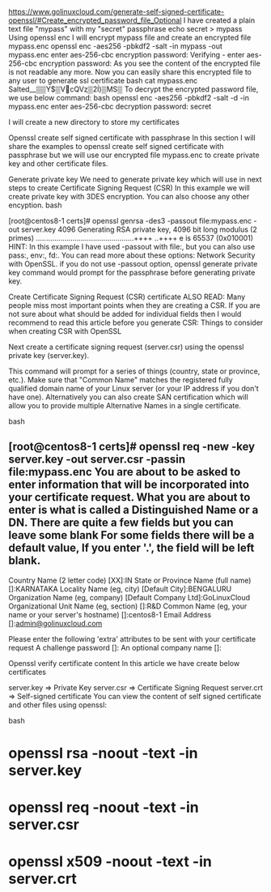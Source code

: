 https://www.golinuxcloud.com/generate-self-signed-certificate-openssl/#Create_encrypted_password_file_Optional
I have created a plain text file "mypass" with my "secret" passphrase
echo secret > mypass
Using openssl enc I will encrypt mypass file and create an encrypted file mypass.enc
openssl enc -aes256 -pbkdf2 -salt -in mypass -out mypass.enc
enter aes-256-cbc encryption password:
Verifying - enter aes-256-cbc encryption password:
As you see the content of the encrypted file is not readable any more. Now you can easily share this encrypted file to any user to generate ssl certificate
bash
cat mypass.enc
Salted__▒▒Y$▒V΃cQVȥ▒2ĺ)▒MS▒
To decrypt the encrypted password file, we use below command:
bash
openssl enc -aes256 -pbkdf2 -salt -d -in mypass.enc
enter aes-256-cbc decryption password:
secret

I will create a new directory to store my certificates

Openssl create self signed certificate with passphrase
In this section I will share the examples to openssl create self signed certificate with passphrase but we will use our encrypted file mypass.enc to create private key and other certificate files.

 

Generate private key
We need to generate private key which will use in next steps to create Certificate Signing Request (CSR)
In this example we will create private key with 3DES encryption.
You can also choose any other encyption.
bash

[root@centos8-1 certs]# openssl genrsa -des3 -passout file:mypass.enc -out server.key 4096
Generating RSA private key, 4096 bit long modulus (2 primes)
................................................++++
..++++
e is 65537 (0x010001)
HINT: In this example I have used -passout with file:<filename>, but you can also use pass:<passphrase>, env:<variable>, fd:<number>. You can read more about these options: Network Security with OpenSSL. if you do not use -passout option, openssl generate private key command would prompt for the passphrase before generating private key.

Create Certificate Signing Request (CSR) certificate
ALSO READ:
Many people miss most important points when they are creating a CSR. If you are not sure about what should be added for individual fields then I would recommend to read this article before you generate CSR:
Things to consider when creating CSR with OpenSSL

Next create a certificate signing request (server.csr) using the openssl private key (server.key).

This command will prompt for a series of things (country, state or province, etc.). Make sure that "Common Name" matches the registered fully qualified domain name of your Linux server (or your IP address if you don't have one). Alternatively you can also create SAN certification which will allow you to provide multiple Alternative Names in a single certificate.

bash

[root@centos8-1 certs]# openssl req -new -key server.key -out server.csr -passin file:mypass.enc
You are about to be asked to enter information that will be incorporated
into your certificate request.
What you are about to enter is what is called a Distinguished Name or a DN.
There are quite a few fields but you can leave some blank
For some fields there will be a default value,
If you enter '.', the field will be left blank.
-----
Country Name (2 letter code) [XX]:IN
State or Province Name (full name) []:KARNATAKA
Locality Name (eg, city) [Default City]:BENGALURU
Organization Name (eg, company) [Default Company Ltd]:GoLinuxCloud
Organizational Unit Name (eg, section) []:R&D
Common Name (eg, your name or your server's hostname) []:centos8-1
Email Address []:admin@golinuxcloud.com

Please enter the following 'extra' attributes
to be sent with your certificate request
A challenge password []:
An optional company name []:

Openssl verify certificate content
In this article we have create below certificates

server.key ⇒ Private Key
server.csr ⇒ Certificate Signing Request
server.crt ⇒ Self-signed certificate
You can view the content of self signed certificate and other files using openssl:

bash

# openssl rsa -noout -text -in server.key
# openssl req -noout -text -in server.csr
# openssl x509 -noout -text -in server.crt
  

